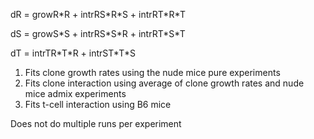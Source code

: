 dR = growR\*R + intrRS\*R\*S + intrRT\*R\*T

dS = growS\*S + intrRS\*S\*R + intrRT\*S\*T

dT = intrTR\*T\*R + intrST\*T\*S

1. Fits clone growth rates using the nude mice pure experiments
2. Fits clone interaction using average of clone growth rates and nude mice admix experiments
3. Fits t-cell interaction using B6 mice

Does not do multiple runs per experiment
